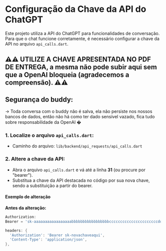 # Configuração da Chave da API do ChatGPT

Este projeto utiliza a API do ChatGPT para funcionalidades de conversação. Para que o chat funcione corretamente, é necessário configurar a chave da API no arquivo `api_calls.dart`. 

## ⚠⚠ UTILIZE A CHAVE APRESENTADA NO PDF DE ENTREGA, a mesma não pode subir aqui sem que a OpenAI bloqueia (agradecemos a compreensão). ⚠⚠

## Segurança do buddy:
→ Toda conversa com o buddy não é salva, ela não persiste nos nossos
bancos de dados, então não há como ter dado sensível vazado, fica tudo
sobre responsabilidade da OpenAI � 

### 1. Localize o arquivo `api_calls.dart`:
- Caminho do arquivo: `lib/backend/api_requests/api_calls.dart`

### 2. Altere a chave da API:
- Abra o arquivo `api_calls.dart` e vá até a linha **31** (ou procure por "bearer").
- Substitua a chave da API destacada no código por sua nova chave, sendo a substituição a partir do bearer.

#### Exemplo de alteração

**Antes da alteração:**
```dart
Authorization: 
Bearer = 'sk-aaaaaaaaaaaaaaaaabbbbbbbbbbbbbbbbbccccccccccccccccccccccdddddddddddddddddddddd',
```
```dart
headers: {
  'Authorization': 'Bearer sk-novachaveaqui',
  'Content-Type': 'application/json',
},
```
